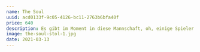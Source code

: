```yaml
---
name: The Soul
uuid: acd0133f-9c05-4126-bc11-2763b6bfa40f
price: 640
description: Es gibt im Moment in diese Mannschaft, oh, einige Spieler vergessen ihnen Profi was sie sind. Ich lese nicht sehr viele Zeitungen, aber ich habe gehört viele Situationen. Erstens wir haben nicht offensiv gespielt. Es gibt keine deutsche Mannschaft spielt offensiv und die Name offensiv wie Bayern. Letzte Spiel hatten wir in Platz drei SpitzenElber, ist möglich verstehen, was ich hab gesagt? Danke. Offensiv, offensiv ist wie machen wir in Platz.
image: the-soul-stol-1.jpg
date: 2021-03-13
---
```

